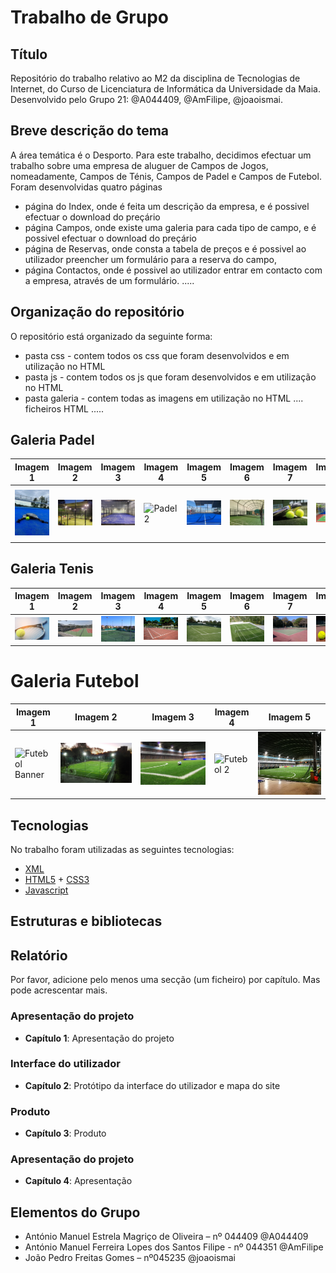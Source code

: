 # Trabalho de Grupo

## Título
Repositório do trabalho relativo ao M2 da disciplina de Tecnologias de Internet, do Curso de Licenciatura de Informática da Universidade da Maia. 
Desenvolvido pelo Grupo 21: 
@A044409, @AmFilipe, @joaoismai.

## Breve descrição do tema
A área temática é o Desporto. Para este trabalho, decidimos efectuar um trabalho sobre uma empresa de aluguer de Campos de Jogos, nomeadamente, Campos de Ténis, Campos de Padel e Campos de Futebol. Foram desenvolvidas quatro páginas
- página do Index, onde é feita um descrição da empresa, e é possivel efectuar o download do preçário
- página Campos, onde existe uma galeria para cada tipo de campo, e é possivel efectuar o download do preçário
- página de Reservas, onde consta a tabela de preços e é possivel ao utilizador preencher um formulário para a reserva do campo,
- página Contactos, onde é possivel ao utilizador entrar em contacto com a empresa, através de um formulário.
.....

## Organização do repositório
O repositório está organizado da seguinte forma:

- pasta css - contem todos os css que foram desenvolvidos e em utilização no HTML
- pasta js - contem todos os js que foram desenvolvidos e em utilização no HTML
- pasta galeria - contem todas as imagens em utilização no HTML
.... ficheiros HTML
..... 

## Galeria Padel

| Imagem 1 | Imagem 2 | Imagem 3 | Imagem 4 | Imagem 5 | Imagem 6 | Imagem 7 | Imagem 8 | Imagem 9 | Imagem 10 |
| -------- | -------- | -------- | -------- | -------- | -------- | -------- | -------- | -------- | -------- |
| ![Padel Banner](/galeria/padel_banner.jpg) | ![Padel](/galeria/padel.jpg) |![Padel 1](/galeria/padel1.jpg) | ![Padel 2](/galeria/padel2.jpeg) |![Padel 3](/galeria/padel3.jpeg) |![Padel 4](/galeria/padel4.jpg) |![Padel 5](/galeria/padel5.jpg) |![Padel 6](/galeria/padel6.jpeg) |![Padel 7](/galeria/padel7.jpg) |![Padel 8](/galeria/padel8.jpg) |

## Galeria Tenis

| Imagem 1 | Imagem 2 | Imagem 3 | Imagem 4 | Imagem 5 | Imagem 6 | Imagem 7 | Imagem 8 | Imagem 9 | Imagem 10 |
| -------- | -------- | -------- | -------- | -------- | -------- | -------- | -------- | -------- | -------- |
| ![Tenis Banner](/galeria/tenis_banner.jpg) | ![Tenis](/galeria/tenis.jpg) |![Tenis 1](/galeria/tenis1.jpg) | ![Tenis 2](/galeria/tenis2.jpg) |![Tenis 3](/galeria/tenis3.jpeg) |![Tenis 4](/galeria/tenis4.jpg) |![Tenis 5](/galeria/tenis5.jpg) |![Tenis 6](/galeria/tenis6.jpg) |![Tenis 7](/galeria/tenis7.jpg) |![Tenis 8](/galeria/tenis8.jpg) |

# Galeria Futebol

| Imagem 1 | Imagem 2 | Imagem 3 | Imagem 4 | Imagem 5 |
| -------- | -------- | -------- | -------- | -------- |
| ![Futebol Banner](https://www.porto.pt/_next/image?url=https%3A%2F%2Fmedia.porto.pt%2Foriginal_images%2Fmno_campo_jogos_parque_cidade_07.jpg&w=1460&q=85) | ![Futebol](/galeria/courts_1838_1554984559.jpg) |![Futebol 1](/galeria/large_14633358_1199378666775348_6425216611299065351_o.jpg) | ![Futebol 2](/galeria/campaign1.jp) |![Futebol 3](/galeria/2019-11-07.jpg) |

## Tecnologias
No trabalho foram utilizadas as seguintes tecnologias:

- [XML](https://www.w3schools.com/xml/)
- [HTML5](https://developer.mozilla.org/en-US/docs/Web/Guide/HTML/HTML5) + [CSS3](https://developer.mozilla.org/en-US/docs/Web/CSS/CSS3)
- [Javascript](https://developer.mozilla.org/en-US/docs/Web/JavaScript)

## Estruturas e bibliotecas


## Relatório
Por favor, adicione pelo menos uma secção (um ficheiro) por capítulo. Mas pode acrescentar mais.

### Apresentação do projeto
- **Capítulo 1**: Apresentação do projeto

### Interface do utilizador
- **Capítulo 2**: Protótipo da interface do utilizador e mapa do site

### Produto
- **Capítulo 3**: Produto

### Apresentação do projeto
- **Capítulo 4**: Apresentação

## Elementos do Grupo
- António Manuel Estrela Magriço de Oliveira – nº 044409 @A044409
- António Manuel Ferreira Lopes dos Santos Filipe - nº 044351 @AmFilipe
- João Pedro Freitas Gomes – nº045235 @joaoismai
